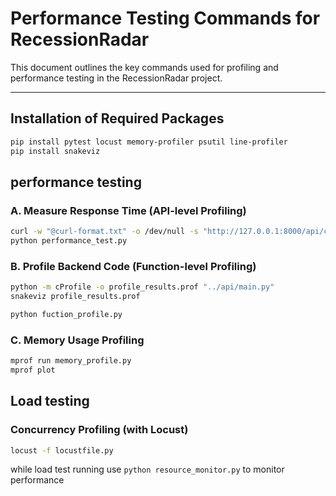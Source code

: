 # Performance Testing Commands for RecessionRadar

This document outlines the key commands used for profiling and performance testing in the RecessionRadar project.

---

## Installation of Required Packages

```bash
pip install pytest locust memory-profiler psutil line-profiler
pip install snakeviz
```

## performance testing

### A. Measure Response Time (API-level Profiling)

```bash
curl -w "@curl-format.txt" -o /dev/null -s "http://127.0.0.1:8000/api/current-prediction"
python performance_test.py
```

### B. Profile Backend Code (Function-level Profiling)

```bash
python -m cProfile -o profile_results.prof "../api/main.py"
snakeviz profile_results.prof
```

```bash
python fuction_profile.py
```

### C. Memory Usage Profiling

```bash
mprof run memory_profile.py
mprof plot
```

##  Load testing

### Concurrency Profiling (with Locust)

```bash
locust -f locustfile.py
```

while load test running use `python resource_monitor.py` to monitor performance
